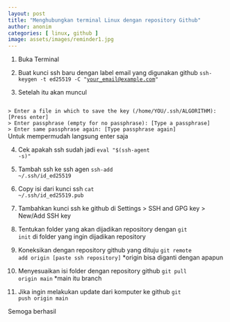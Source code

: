 ```yaml
---
layout: post
title: "Menghubungkan terminal Linux dengan repository Github"
author: anonim
categories: [ linux, github ]
image: assets/images/reminder1.jpg
---
```


1. Buka Terminal
2. Buat kunci ssh baru dengan label email yang digunakan github
<code>ssh-keygen -t ed25519 -C "your_email@example.com"</code>

3. Setelah itu akan muncul
<code> 
> Enter a file in which to save the key (/home/YOU/.ssh/ALGORITHM):[Press enter]
> Enter passphrase (empty for no passphrase): [Type a passphrase]
> Enter same passphrase again: [Type passphrase again]
</code>
Untuk mempermudah langsung enter saja

4. Cek apakah ssh sudah jadi
<code>eval "$(ssh-agent -s)"</code>

5. Tambah ssh ke ssh agen
<code>ssh-add ~/.ssh/id_ed25519</code>

6. Copy isi dari kunci ssh
<code>cat ~/.ssh/id_ed25519.pub</code>

7. Tambahkan kunci ssh ke github di Settings > SSH and GPG key > New/Add SSH key
8. Tentukan folder yang akan dijadikan repository dengan
<code>git init</code>
di folder yang ingin dijadikan repository

9. Koneksikan dengan repository github yang dituju
<code>git remote add origin [paste ssh repository]</code>
*origin bisa diganti dengan apapun

10. Menyesuaikan isi folder dengan repository github
<code>git pull origin main</code>
*main itu branch

11. Jika ingin melakukan update dari komputer ke github
<code>git push origin main</code>

Semoga berhasil
